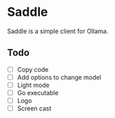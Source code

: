 # Saddle

Saddle is a simple client for Ollama.

## Todo

- [ ] Copy code
- [ ] Add options to change model
- [ ] Light mode
- [ ] Go executable
- [ ] Logo
- [ ] Screen cast
